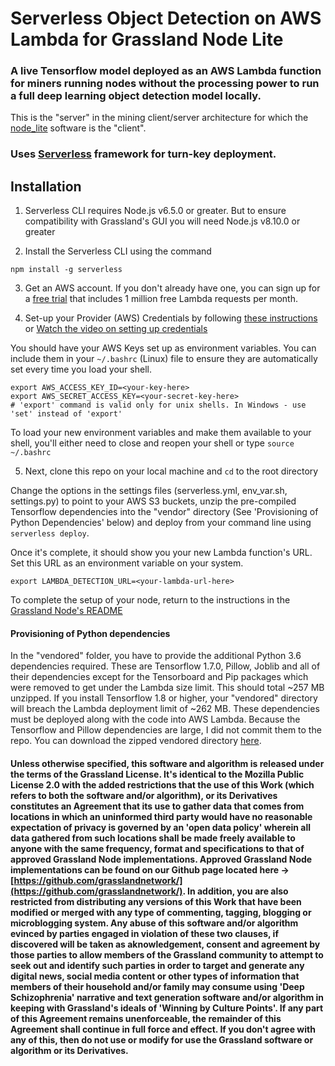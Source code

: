 # Serverless Object Detection on AWS Lambda for Grassland Node Lite

### A live Tensorflow model deployed as an AWS Lambda function for miners running nodes without the processing power to run a full deep learning object detection model locally. 

This is the "server" in the mining client/server architecture for which the [node_lite](https://github.com/grasslandnetwork/node_lite) software is the "client". 

### Uses [Serverless](https://serverless.com/) framework for turn-key deployment.

## Installation

1. Serverless CLI requires Node.js v6.5.0 or greater. But to ensure compatibility with Grassland's GUI you will need Node.js v8.10.0 or greater

2. Install the Serverless CLI using the command

```npm install -g serverless```

3. Get an AWS account. If you don't already have one, you can sign up for a [free trial](https://aws.amazon.com/s/dm/optimization/server-side-test/free-tier/free_np/) that includes 1 million free Lambda requests per month.

4. Set-up your Provider (AWS) Credentials by following [these instructions](https://serverless.com/framework/docs/providers/aws/guide/credentials/) or [Watch the video on setting up credentials](https://www.youtube.com/watch?v=KngM5bfpttA)

You should have your AWS Keys set up as environment variables. You can include them in your ```~/.bashrc``` (Linux) file to ensure they are automatically set every time you load your shell. 

```
export AWS_ACCESS_KEY_ID=<your-key-here>
export AWS_SECRET_ACCESS_KEY=<your-secret-key-here>
# 'export' command is valid only for unix shells. In Windows - use 'set' instead of 'export'
```

To load your new environment variables and make them available to your shell, you'll either need to close and reopen your shell or type ```source ~/.bashrc```


5. Next, clone this repo on your local machine and `cd` to the root directory

Change the options in the settings files (serverless.yml, env_var.sh, settings.py) to point to your AWS S3 buckets, unzip the pre-compiled Tensorflow dependencies into the "vendor" directory (See 'Provisioning of Python Dependencies' below) and deploy from your command line using `serverless deploy`.

Once it's complete, it should show you your new Lambda function's URL. Set this URL as an environment variable on your system.

```
export LAMBDA_DETECTION_URL=<your-lambda-url-here>
```

To complete the setup of your node, return to the instructions in the [Grassland Node's README](https://github.com/grasslandnetwork/node_lite)




#### Provisioning of Python dependencies
In the "vendored" folder, you have to provide the additional Python 3.6 dependencies required. These are Tensorflow 1.7.0, Pillow, Joblib and all of their dependencies except for the Tensorboard and Pip packages which were removed to get under the Lambda size limit. This should total ~257 MB unzipped. If you install Tensorflow 1.8 or higher, your "vendored" directory will breach the Lambda deployment limit of ~262 MB. These dependencies must be deployed along with the code into AWS Lambda. Because the Tensorflow and Pillow dependencies are large, I did not commit them to the repo. You can download the zipped vendored directory [here](https://downloads.grassland.network/packages/node_lite_object_detection/vendored.zip).


#### Unless otherwise specified, this software and algorithm is released under the terms of the Grassland License. It's identical to the Mozilla Public License 2.0 with the added restrictions that the use of this Work (which refers to both the software and/or algorithm), or its Derivatives constitutes an Agreement that its use to gather data that comes from locations in which an uninformed third party would have no reasonable expectation of privacy is governed by an 'open data policy' wherein all data gathered from such locations shall be made freely available to anyone with the same frequency, format and specifications to that of approved Grassland Node implementations. Approved Grassland Node implementations can be found on our Github page located here -> [https://github.com/grasslandnetwork/](https://github.com/grasslandnetwork/). In addition, you are also restricted from distributing any versions of this Work that have been modified or merged with any type of commenting, tagging, blogging or microblogging system. Any abuse of this software and/or algorithm evinced by parties engaged in violation of these two clauses, if discovered will be taken as aknowledgement, consent and agreement by those parties to allow members of the Grassland community to attempt to seek out and identify such parties in order to target and generate any digital news, social media content or other types of information that members of their household and/or family may consume using 'Deep Schizophrenia' narrative and text generation software and/or algorithm in keeping with Grassland's ideals of 'Winning by Culture Points'. If any part of this Agreement remains unenforceable, the remainder of this Agreement shall continue in full force and effect. If you don't agree with any of this, then do not use or modify for use the Grassland software or algorithm or its Derivatives.


